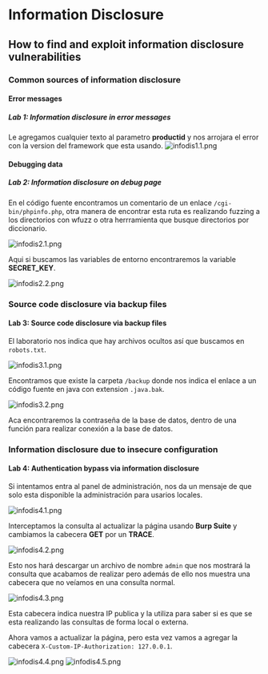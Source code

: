 # Information Disclosure

## How to find and exploit information disclosure vulnerabilities

### Common sources of information disclosure

#### Error messages

##### Lab 1: Information disclosure in error messages

Le agregamos cualquier texto al parametro **productid** y nos arrojara el error con la version del framework que esta usando.
![infodis1.1.png](infodis1.1.png)

#### Debugging data

##### Lab 2: Information disclosure on debug page

En el código fuente encontramos un comentario de un enlace `/cgi-bin/phpinfo.php`, otra manera de encontrar esta ruta es realizando fuzzing a los directorios con wfuzz o otra herrramienta que busque directorios por diccionario.

![infodis2.1.png](infodis2.1.png)

Aqui si buscamos las variables de entorno encontraremos la variable **SECRET_KEY**.

![infodis2.2.png](infodis2.2.png)

### Source code disclosure via backup files

#### Lab 3: Source code disclosure via backup files

El laboratorio nos indica que hay archivos ocultos así que buscamos en `robots.txt`.

![infodis3.1.png](infodis3.1.png)

Encontramos que existe la carpeta `/backup` donde nos indica el enlace a un código fuente en java con extension `.java.bak`.

![infodis3.2.png](infodis3.2.png)

Aca encontraremos la contraseña de la base de datos, dentro de una función para realizar conexión a la base de datos.

### Information disclosure due to insecure configuration

#### Lab 4: Authentication bypass via information disclosure

Si intentamos entra al panel de administración, nos da un mensaje de que solo esta disponible la administración para usarios locales.

![infodis4.1.png](infodis4.1.png)

Interceptamos la consulta al actualizar la página usando **Burp Suite** y cambiamos la cabecera **GET** por un **TRACE**.

![infodis4.2.png](infodis4.2.png)

Esto nos hará descargar un archivo de nombre `admin` que nos mostrará la consulta que acabamos de realizar pero además de ello nos muestra una cabecera que no veíamos en una consulta normal.

![infodis4.3.png](infodis4.3.png)

Esta cabecera indica nuestra IP publica y la utiliza para saber si es que se esta realizando las consultas de forma local o externa.

Ahora vamos a actualizar la página, pero esta vez vamos a agregar la cabecera `X-Custom-IP-Authorization: 127.0.0.1`.

![infodis4.4.png](infodis4.4.png)
![infodis4.5.png](infodis4.5.png)